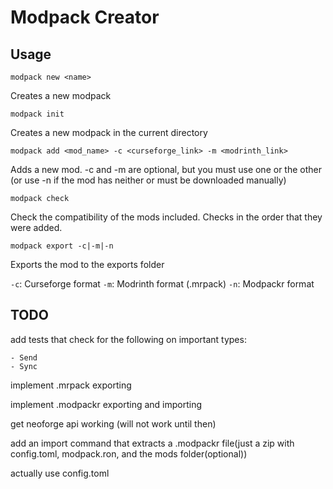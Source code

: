 # Modpack Creator

## Usage

`modpack new <name>`

Creates a new modpack

`modpack init`

Creates a new modpack in the current directory

`modpack add <mod_name> -c <curseforge_link> -m <modrinth_link>`

Adds a new mod. -c and -m are optional, but you must use one or the other (or use -n if the mod has neither or must be downloaded manually)

`modpack check`

Check the compatibility of the mods included.
Checks in the order that they were added.

`modpack export -c|-m|-n`

Exports the mod to the exports folder

`-c`: Curseforge format
`-m`: Modrinth format (.mrpack)
`-n`: Modpackr format

## TODO

add tests that check for the following on important types:

    - Send
    - Sync

implement .mrpack exporting

implement .modpackr exporting and importing

get neoforge api working (will not work until then)

add an import command that extracts a .modpackr file(just a zip with config.toml, modpack.ron, and the mods folder(optional))

actually use config.toml
